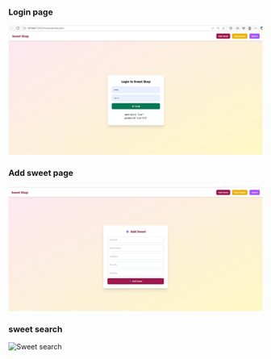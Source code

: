 ### Login page
![Login Page](./Screenshot%202025-07-17%20173718.png)


### Add sweet page
![Sweet Add](./Screenshot%202025-07-17%20173751.png)

### sweet search
![Sweet search](./)
